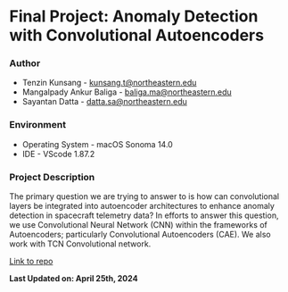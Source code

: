 # Final Project: Anomaly Detection with Convolutional Autoencoders

### Author
* Tenzin Kunsang - kunsang.t@northeastern.edu
* Mangalpady Ankur Baliga - baliga.ma@northeastern.edu
* Sayantan Datta - datta.sa@northeastern.edu

### Environment
* Operating System - macOS Sonoma 14.0
* IDE - VScode 1.87.2

### Project Description
The primary question we are trying to answer to is how can convolutional layers be integrated into autoencoder architectures to enhance anomaly detection in spacecraft telemetry data? In efforts to answer this question, we use Convolutional Neural Network (CNN) within the frameworks of Autoencoders; particularly Convolutional Autoencoders (CAE). We also work with TCN Convolutional network. 


[Link to repo](https://github.com/tenzin-kunsang648/FinalProject_DS5230_Spring24/blob/main/README.md)

**Last Updated on: April 25th, 2024**
